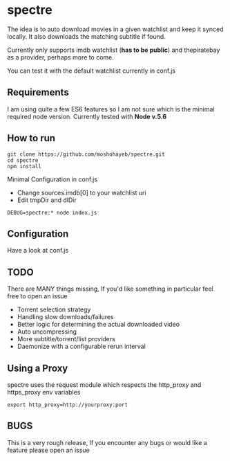 # spectre
The idea is to auto download movies in a given watchlist and keep it synced locally. It also downloads the matching subtitle if found.

Currently only supports imdb watchlist (__has to be public__) and thepiratebay as a provider, perhaps more to come.

You can test it with the default watchlist currently in conf.js

## Requirements
I am using quite a few ES6 features so I am not sure which is the minimal required node version. Currently tested with __Node v.5.6__

## How to run
 ```
git clone https://github.com/moshohayeb/spectre.git
cd spectre
npm install
 ```
 Minimal Configuration in conf.js
- Change sources.imdb[0] to your watchlist uri
- Edit tmpDir and dlDir

```
DEBUG=spectre:* node index.js
```

## Configuration
Have a look at conf.js

## TODO
There are MANY things missing, If you'd like something in particular feel free to open an issue
 - Torrent selection strategy
 - Handling slow downloads/failures
 - Better logic for determining the actual downloaded video
 - Auto uncompressing
 - More subtitle/torrent/list providers
 - Daemonize with a configurable rerun interval

## Using a Proxy
spectre uses the request module which respects the http_proxy and https_proxy env variables
```
export http_proxy=http://yourproxy:port
```

## BUGS
This is a very rough release, If you encounter any bugs or would like a feature please open an issue
